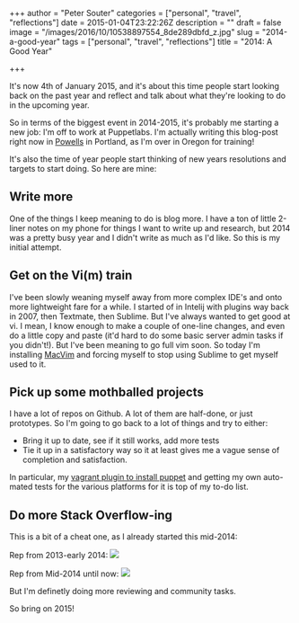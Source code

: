 +++
author = "Peter Souter"
categories = ["personal", "travel", "reflections"]
date = 2015-01-04T23:22:26Z
description = ""
draft = false
image = "/images/2016/10/10538897554_8de289dbfd_z.jpg"
slug = "2014-a-good-year"
tags = ["personal", "travel", "reflections"]
title = "2014: A Good Year"

+++

It's now 4th of January 2015, and it's about this time people start looking back on the past year and reflect and talk about what they're looking to do in the upcoming year. 

So in terms of the biggest event in 2014-2015, it's probably me starting a new job: I'm off to work at Puppetlabs. I'm actually writing this blog-post right now in [Powells](http://www.powells.com/) in Portland, as I'm over in Oregon for training!

It's also the time of year people start thinking of new years resolutions and targets to start doing. So here are mine:

## Write more

One of the things I keep meaning to do is blog more. I have a ton of little 2-liner notes on my phone for things I want to write up and research, but 2014 was a pretty busy year and I didn't write as much as I'd like. So this is my initial attempt.

## Get on the Vi(m) train

I've been slowly weaning myself away from more complex IDE's and onto more lightweight fare for a while. I started of in Intelij with plugins way back in 2007, then Textmate, then Sublime. But I've always wanted to get good at vi. I mean, I know enough to make a couple of one-line changes, and even do a little copy and paste (it'd hard to do some basic server admin tasks if you didn't!). But I've been meaning to go full vim soon. So today I'm installing [MacVim](https://github.com/b4winckler/macvim) and forcing myself to stop using Sublime to get myself used to it.

## Pick up some mothballed projects

I have a lot of repos on Github. A lot of them are half-done, or just prototypes. So I'm going to go back to a lot of things and try to either:

* Bring it up to date, see if it still works, add more tests
* Tie it up in a satisfactory way so it at least gives me a vague sense of completion and satisfaction.

In particular, my [vagrant plugin to install puppet](https://github.com/petems/vagrant-puppet-install) and getting my own auto-mated tests for the various platforms for it is top of my to-do list.

## Do more Stack Overflow-ing

This is a bit of a cheat one, as I already started this mid-2014:

Rep from 2013-early 2014:
![](/content/images/2016/10/Screen_Shot_2015_01_04_at_15_15_43.png)

Rep from Mid-2014 until now:
![](/content/images/2016/10/Screen_Shot_2015_01_04_at_15_15_58.png)

But I'm definetly doing more reviewing and community tasks.

So bring on 2015! 